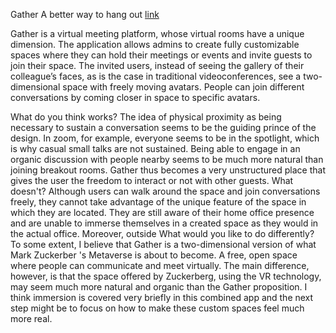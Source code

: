 Gather
A better way to hang out
[link](https://www.gather.town)

Gather is a virtual meeting platform, whose virtual rooms have a unique dimension. The application allows admins to create fully customizable spaces where they can hold their meetings or events and invite guests to join their space. The invited users, instead of seeing the gallery of their colleague’s faces, as is the case in traditional videoconferences, see a two-dimensional space with freely moving avatars. People can join different conversations by coming closer in space to specific avatars.

What do you think works? The idea of physical proximity as being necessary to sustain a conversation seems to be the guiding prince of the design. In zoom, for example, everyone seems to be in the spotlight, which is why casual small talks are not sustained. Being able to engage in an organic discussion with people nearby seems to be much more natural than joining breakout rooms. Gather thus becomes a very unstructured place that gives the user the freedom to interact or not with other guests. What doesn't? Although users can walk around the space and join conversations freely, they cannot take advantage of the unique feature of the space in which they are located. They are still aware of their home office presence and are unable to immerse themselves in a created space as they would in the actual office. Moreover, outside What would you like to do differently? To some extent, I believe that Gather is a two-dimensional version of what Mark Zuckerber 's Metaverse is about to become. A free, open space where people can communicate and meet virtually. The main difference, however, is that the space offered by Zuckerberg, using the VR technology, may seem much more natural and organic than the Gather proposition. I think immersion is covered very briefly in this combined app and the next step might be to focus on how to make these custom spaces feel much more real.
